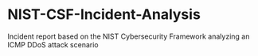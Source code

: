 # NIST-CSF-Incident-Analysis
Incident report based on the NIST Cybersecurity Framework analyzing an ICMP DDoS attack scenario
